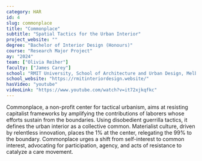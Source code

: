```yaml
---
category: HAR
id: 4
slug: commonplace
title: "Commonplace"
subtitle: "Spatial Tactics for the Urban Interior"
project_website: ""
degree: "Bachelor of Interior Design (Honours)"
course: "Research Major Project"
ay: "2024"
team: ["Olivia Reiher"]
faculty: ["James Carey"]
school: "RMIT University, School of Architecture and Urban Design, Melbourne / Naarm , Australia"
school_website: "https://rmitinteriordesign.website/"
hasVideo: "youtube"
videoLink: "https://www.youtube.com/watch?v=it72xjkqfkc"
---
```


Commonplace, a non-profit center for tactical urbanism, aims at resisting capitalist frameworks by amplifying the contributions of laborers whose efforts sustain from the boundaries. Using disobedient guerrilla tactics, it defines the urban interior as a collective common. Materialist culture, driven by relentless innovation, places the 1% at the center, relegating the 99% to the boundary. Commonplace urges a shift from self-interest to common interest, advocating for participation, agency, and acts of resistance to catalyze a care movement.
